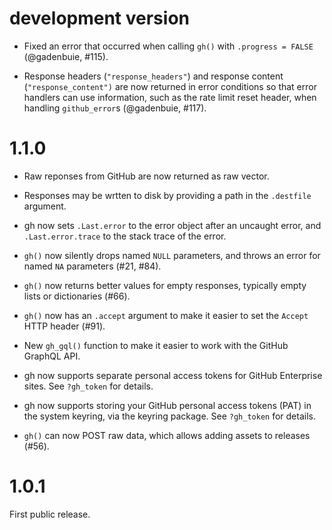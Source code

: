 
# development version

* Fixed an error that occurred when calling `gh()` with `.progress = FALSE` 
  (@gadenbuie, #115).

* Response headers (`"response_headers"`) and response content
  (`"response_content")` are now returned in error conditions so that error 
  handlers can use information, such as the rate limit reset header, when
  handling `github_error`s (@gadenbuie, #117).

# 1.1.0

* Raw reponses from GitHub are now returned as raw vector.

* Responses may be wrtten to disk by providing a path in the `.destfile`
  argument.

* gh now sets `.Last.error` to the error object after an uncaught error,
  and `.Last.error.trace` to the stack trace of the error.

* `gh()` now silently drops named `NULL` parameters, and throws an
  error for named `NA` parameters (#21, #84).

* `gh()` now returns better values for empty responses, typically empty
  lists or dictionaries (#66).

* `gh()` now has an `.accept` argument to make it easier to set the
  `Accept` HTTP header (#91).

* New `gh_gql()` function to make it easier to work with the GitHub
  GraphQL API.

* gh now supports separate personal access tokens for GitHub Enterprise
  sites. See `?gh_token` for details.

* gh now supports storing your GitHub personal access tokens (PAT) in the
  system keyring, via the keyring package. See `?gh_token` for details.

* `gh()` can now POST raw data, which allows adding assets to releases (#56).

# 1.0.1

First public release.
